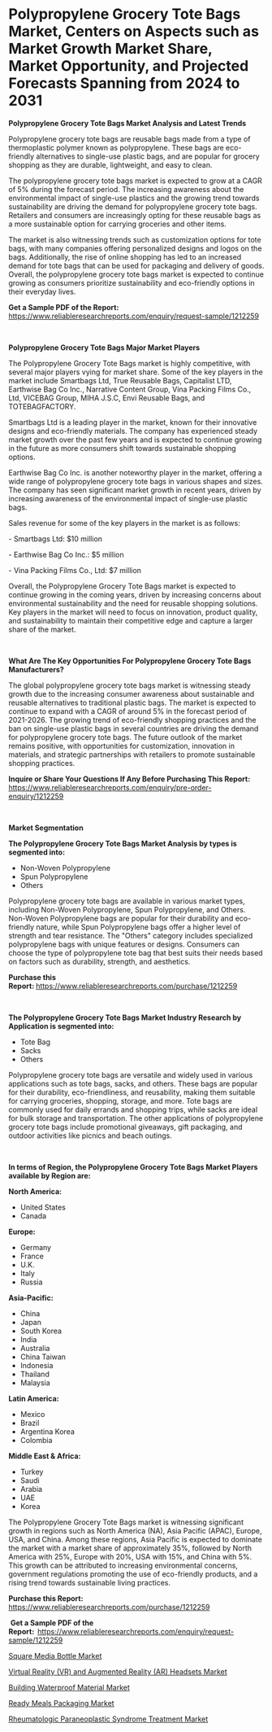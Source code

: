 <p><h1>Polypropylene Grocery Tote Bags Market, Centers on Aspects such as Market Growth Market Share, Market Opportunity, and Projected Forecasts Spanning from 2024 to 2031</h1></p><p><strong>Polypropylene Grocery Tote Bags Market Analysis and Latest Trends</strong></p>
<p><p>Polypropylene grocery tote bags are reusable bags made from a type of thermoplastic polymer known as polypropylene. These bags are eco-friendly alternatives to single-use plastic bags, and are popular for grocery shopping as they are durable, lightweight, and easy to clean.</p><p>The polypropylene grocery tote bags market is expected to grow at a CAGR of 5% during the forecast period. The increasing awareness about the environmental impact of single-use plastics and the growing trend towards sustainability are driving the demand for polypropylene grocery tote bags. Retailers and consumers are increasingly opting for these reusable bags as a more sustainable option for carrying groceries and other items.</p><p>The market is also witnessing trends such as customization options for tote bags, with many companies offering personalized designs and logos on the bags. Additionally, the rise of online shopping has led to an increased demand for tote bags that can be used for packaging and delivery of goods. Overall, the polypropylene grocery tote bags market is expected to continue growing as consumers prioritize sustainability and eco-friendly options in their everyday lives.</p></p>
<p><strong>Get a Sample PDF of the Report:&nbsp;</strong> <a href="https://www.reliableresearchreports.com/enquiry/request-sample/1212259">https://www.reliableresearchreports.com/enquiry/request-sample/1212259</a></p>
<p>&nbsp;</p>
<p><strong>Polypropylene Grocery Tote Bags Major Market Players</strong></p>
<p><p>The Polypropylene Grocery Tote Bags market is highly competitive, with several major players vying for market share. Some of the key players in the market include Smartbags Ltd, True Reusable Bags, Capitalist LTD, Earthwise Bag Co Inc., Narrative Content Group, Vina Packing Films Co., Ltd, VICEBAG Group, MIHA J.S.C, Envi Reusable Bags, and TOTEBAGFACTORY.</p><p>Smartbags Ltd is a leading player in the market, known for their innovative designs and eco-friendly materials. The company has experienced steady market growth over the past few years and is expected to continue growing in the future as more consumers shift towards sustainable shopping options.</p><p>Earthwise Bag Co Inc. is another noteworthy player in the market, offering a wide range of polypropylene grocery tote bags in various shapes and sizes. The company has seen significant market growth in recent years, driven by increasing awareness of the environmental impact of single-use plastic bags.</p><p>Sales revenue for some of the key players in the market is as follows:</p><p>- Smartbags Ltd: $10 million</p><p>- Earthwise Bag Co Inc.: $5 million</p><p>- Vina Packing Films Co., Ltd: $7 million</p><p>Overall, the Polypropylene Grocery Tote Bags market is expected to continue growing in the coming years, driven by increasing concerns about environmental sustainability and the need for reusable shopping solutions. Key players in the market will need to focus on innovation, product quality, and sustainability to maintain their competitive edge and capture a larger share of the market.</p></p>
<p>&nbsp;</p>
<p><strong>What Are The Key Opportunities For Polypropylene Grocery Tote Bags Manufacturers?</strong></p>
<p><p>The global polypropylene grocery tote bags market is witnessing steady growth due to the increasing consumer awareness about sustainable and reusable alternatives to traditional plastic bags. The market is expected to continue to expand with a CAGR of around 5% in the forecast period of 2021-2026. The growing trend of eco-friendly shopping practices and the ban on single-use plastic bags in several countries are driving the demand for polypropylene grocery tote bags. The future outlook of the market remains positive, with opportunities for customization, innovation in materials, and strategic partnerships with retailers to promote sustainable shopping practices.</p></p>
<p><strong>Inquire or Share Your Questions If Any Before Purchasing This Report:</strong> <a href="https://www.reliableresearchreports.com/enquiry/pre-order-enquiry/1212259">https://www.reliableresearchreports.com/enquiry/pre-order-enquiry/1212259</a></p>
<p>&nbsp;</p>
<p><strong>Market Segmentation</strong></p>
<p><strong>The Polypropylene Grocery Tote Bags Market Analysis by types is segmented into:</strong></p>
<p><ul><li>Non-Woven Polypropylene</li><li>Spun Polypropylene</li><li>Others</li></ul></p>
<p><p>Polypropylene grocery tote bags are available in various market types, including Non-Woven Polypropylene, Spun Polypropylene, and Others. Non-Woven Polypropylene bags are popular for their durability and eco-friendly nature, while Spun Polypropylene bags offer a higher level of strength and tear resistance. The "Others" category includes specialized polypropylene bags with unique features or designs. Consumers can choose the type of polypropylene tote bag that best suits their needs based on factors such as durability, strength, and aesthetics.</p></p>
<p><strong>Purchase this Report:&nbsp;</strong><a href="https://www.reliableresearchreports.com/purchase/1212259">https://www.reliableresearchreports.com/purchase/1212259</a></p>
<p>&nbsp;</p>
<p><strong>The Polypropylene Grocery Tote Bags Market Industry Research by Application is segmented into:</strong></p>
<p><ul><li>Tote Bag</li><li>Sacks</li><li>Others</li></ul></p>
<p><p>Polypropylene grocery tote bags are versatile and widely used in various applications such as tote bags, sacks, and others. These bags are popular for their durability, eco-friendliness, and reusability, making them suitable for carrying groceries, shopping, storage, and more. Tote bags are commonly used for daily errands and shopping trips, while sacks are ideal for bulk storage and transportation. The other applications of polypropylene grocery tote bags include promotional giveaways, gift packaging, and outdoor activities like picnics and beach outings.</p></p>
<p>&nbsp;</p>
<p><strong>In terms of Region, the Polypropylene Grocery Tote Bags Market Players available by Region are:</strong></p>
<p>
    <p> <strong> North America: </strong>
        <ul>
            <li>United States</li>
            <li>Canada</li>
        </ul>
        </p> 
    <p> <strong> Europe: </strong>
        <ul>
            <li>Germany</li>
            <li>France</li>
            <li>U.K.</li>
            <li>Italy</li>
            <li>Russia</li>
        </ul>
        </p> 
    <p> <strong> Asia-Pacific: </strong>
        <ul>
            <li>China</li>
            <li>Japan</li>
            <li>South Korea</li>
            <li>India</li>
            <li>Australia</li>
            <li>China Taiwan</li>
            <li>Indonesia</li>
            <li>Thailand</li>
            <li>Malaysia</li>
        </ul>
        </p> 
    <p> <strong> Latin America: </strong>
        <ul>
            <li>Mexico</li>
            <li>Brazil</li>
            <li>Argentina Korea</li>
            <li>Colombia</li>
        </ul>
        </p> 
    <p> <strong> Middle East & Africa: </strong>
        <ul>
            <li>Turkey</li>
            <li>Saudi</li>
            <li>Arabia</li>
            <li>UAE</li>
            <li>Korea</li>
        </ul>
    </p>
    </p>
<p><p>The Polypropylene Grocery Tote Bags market is witnessing significant growth in regions such as North America (NA), Asia Pacific (APAC), Europe, USA, and China. Among these regions, Asia Pacific is expected to dominate the market with a market share of approximately 35%, followed by North America with 25%, Europe with 20%, USA with 15%, and China with 5%. This growth can be attributed to increasing environmental concerns, government regulations promoting the use of eco-friendly products, and a rising trend towards sustainable living practices.</p></p>
<p><strong>Purchase this Report: </strong><a href="https://www.reliableresearchreports.com/purchase/1212259">https://www.reliableresearchreports.com/purchase/1212259</a></p>
<p>&nbsp;<strong>Get a Sample PDF of the Report:&nbsp;&nbsp;</strong><a href="https://www.reliableresearchreports.com/enquiry/request-sample/1212259">https://www.reliableresearchreports.com/enquiry/request-sample/1212259</a></p>
<p><strong></strong></p>
<p><p><a href="https://medium.com/p/c7c9e13ee433/edit">Square Media Bottle Market</a></p><p><a href="https://github.com/kosella/Market-Research-Report-List-2/blob/main/virtual-reality-vr-and-augmented-reality-ar-headsets-market.md">Virtual Reality (VR) and Augmented Reality (AR) Headsets Market</a></p><p><a href="https://github.com/nathandecarvalho/Market-Research-Report-List-2/blob/main/building-waterproof-material-market.md">Building Waterproof Material Market</a></p><p><a href="https://medium.com/p/ca5a83f26f33/edit">Ready Meals Packaging Market</a></p><p><a href="https://medium.com/@vallieemard78/rheumatologic-paraneoplastic-syndrome-treatment-market-exploring-market-share-market-trends-and-a1948fc71917">Rheumatologic Paraneoplastic Syndrome Treatment Market</a></p></p>